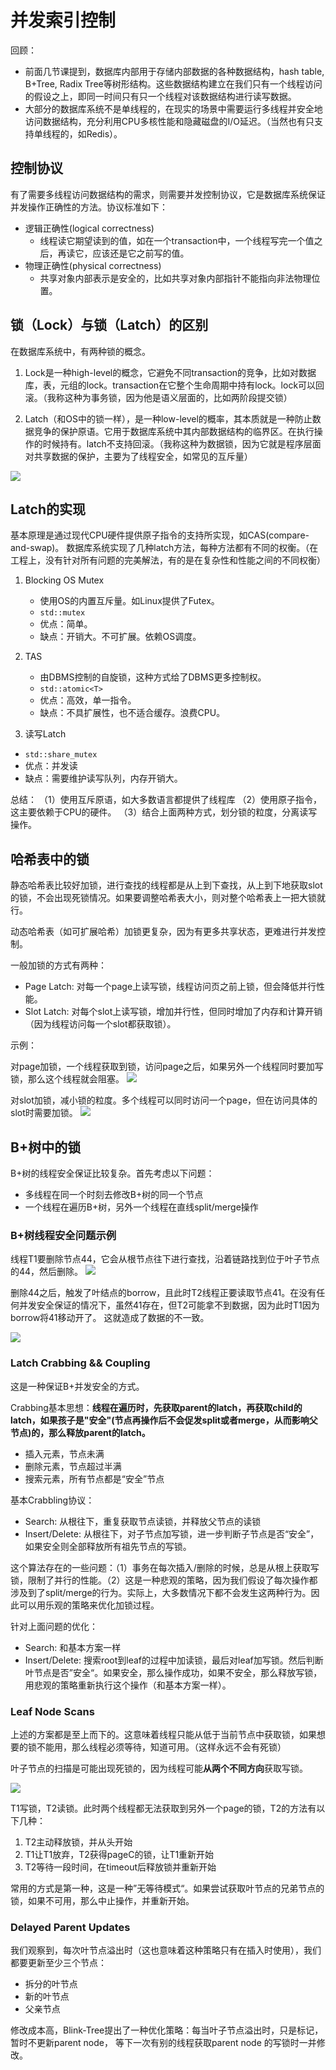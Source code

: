 # 并发索引控制

回顾：
+ 前面几节课提到，数据库内部用于存储内部数据的各种数据结构，hash table, B+Tree, Radix Tree等树形结构。这些数据结构建立在我们只有一个线程访问的假设之上，即同一时间只有只一个线程对该数据结构进行读写数据。
+ 大部分的数据库系统不是单线程的，在现实的场景中需要运行多线程并安全地访问数据结构，充分利用CPU多核性能和隐藏磁盘的I/O延迟。（当然也有只支持单线程的，如Redis）。

## 控制协议

有了需要多线程访问数据结构的需求，则需要并发控制协议，它是数据库系统保证并发操作正确性的方法。协议标准如下：

+ 逻辑正确性(logical correctness)
  + 线程读它期望读到的值，如在一个transaction中，一个线程写完一个值之后，再读它，应该还是它之前写的值。
+ 物理正确性(physical correctness)
  + 共享对象内部表示是安全的，比如共享对象内部指针不能指向非法物理位置。

## 锁（Lock）与锁（Latch）的区别

在数据库系统中，有两种锁的概念。

1. Lock是一种high-level的概念，它避免不同transaction的竞争，比如对数据库，表，元组的lock。transaction在它整个生命周期中持有lock。lock可以回滚。（我称这种为事务锁，因为他是语义层面的，比如两阶段提交锁）

2. Latch（和OS中的锁一样），是一种low-level的概率，其本质就是一种防止数据竞争的保护原语。它用于数据库系统中其内部数据结构的临界区。在执行操作的时候持有。latch不支持回滚。（我称这种为数据锁，因为它就是程序层面对共享数据的保护，主要为了线程安全，如常见的互斥量）

![](../../../../assets/img/并发索引_2023-07-31-21-15-10.png)

## Latch的实现

基本原理是通过现代CPU硬件提供原子指令的支持所实现，如CAS(compare-and-swap)。
数据库系统实现了几种latch方法，每种方法都有不同的权衡。（在工程上，没有针对所有问题的完美解法，有的是在复杂性和性能之间的不同权衡）

1. Blocking OS Mutex
    + 使用OS的内置互斥量。如Linux提供了Futex。
    + `std::mutex`
    + 优点：简单。
    + 缺点：开销大。不可扩展。依赖OS调度。

2. TAS
   + 由DBMS控制的自旋锁，这种方式给了DBMS更多控制权。
   + `std::atomic<T>`
   + 优点：高效，单一指令。
   + 缺点：不具扩展性，也不适合缓存。浪费CPU。

3. 读写Latch
  + `std::share_mutex`
  + 优点：并发读
  + 缺点：需要维护读写队列，内存开销大。


总结：
（1）使用互斥原语，如大多数语言都提供了线程库
（2）使用原子指令，这主要依赖于CPU的硬件。
（3）结合上面两种方式，划分锁的粒度，分离读写操作。

## 哈希表中的锁

静态哈希表比较好加锁，进行查找的线程都是从上到下查找，从上到下地获取slot的锁，不会出现死锁情况。如果要调整哈希表大小，则对整个哈希表上一把大锁就行。

动态哈希表（如可扩展哈希）加锁更复杂，因为有更多共享状态，更难进行并发控制。

一般加锁的方式有两种：

+ Page Latch: 对每一个page上读写锁，线程访问页之前上锁，但会降低并行性能。
+ Slot Latch: 对每个slot上读写锁，增加并行性，但同时增加了内存和计算开销（因为线程访问每一个slot都获取锁）。

示例：

对page加锁，一个线程获取到锁，访问page之后，如果另外一个线程同时要加写锁，那么这个线程就会阻塞。
![](../../../../assets/img/并发索引_2023-08-01-15-02-24.png)

对slot加锁，减小锁的粒度。多个线程可以同时访问一个page，但在访问具体的slot时需要加锁。
![](../../../../assets/img/并发索引_2023-08-01-15-04-36.png)

## B+树中的锁

B+树的线程安全保证比较复杂。首先考虑以下问题：

+ 多线程在同一个时刻去修改B+树的同一个节点
+ 一个线程在遍历B+树，另外一个线程在直线split/merge操作

### B+树线程安全问题示例
线程T1要删除节点44，它会从根节点往下进行查找，沿着链路找到位于叶子节点的44，然后删除。
![](../../../../assets/img/并发索引_2023-08-01-15-11-20.png)

删除44之后，触发了叶结点的borrow，且此时T2线程正要读取节点41。在没有任何并发安全保证的情况下，虽然41存在，但T2可能拿不到数据，因为此时T1因为borrow将41移动开了。
这就造成了数据的不一致。

![](../../../../assets/img/并发索引_2023-08-01-15-11-29.png)


### Latch Crabbing && Coupling

这是一种保证B+并发安全的方式。

Crabbing基本思想：**线程在遍历时，先获取parent的latch，再获取child的latch，如果孩子是"安全"(节点再操作后不会促发split或者merge，从而影响父节点)的，那么释放parent的latch。**

+ 插入元素，节点未满
+ 删除元素，节点超过半满
+ 搜索元素，所有节点都是“安全”节点

基本Crabbling协议：
+ Search: 从根往下，重复获取节点读锁，并释放父节点的读锁
+ Insert/Delete: 从根往下，对子节点加写锁，进一步判断子节点是否“安全”，如果安全则全部释放所有祖先节点的写锁。

这个算法存在的一些问题：（1）事务在每次插入/删除的时候，总是从根上获取写锁，限制了并行的性能。（2）这是一种悲观的策略，因为我们假设了每次操作都涉及到了split/merge的行为。实际上，大多数情况下都不会发生这两种行为。因此可以用乐观的策略来优化加锁过程。

针对上面问题的优化：

+ Search: 和基本方案一样
+ Insert/Delete: 搜索root到leaf的过程中加读锁，最后对leaf加写锁。然后判断叶节点是否”安全“。如果安全，那么操作成功，如果不安全，那么释放写锁，用悲观的策略重新执行这个操作（和基本方案一样）。

### Leaf Node Scans

上述的方案都是至上而下的。这意味着线程只能从低于当前节点中获取锁，如果想要的锁不能用，那么线程必须等待，知道可用。（这样永远不会有死锁）

叶子节点的扫描是可能出现死锁的，因为线程可能**从两个不同方向**获取写锁。

![](../../../../assets/img/并发索引_2023-08-01-15-33-47.png)

T1写锁，T2读锁。此时两个线程都无法获取到另外一个page的锁，T2的方法有以下几种：

1. T2主动释放锁，并从头开始
2. T1让T1放弃，T2获得pageC的锁，让T1重新开始
3. T2等待一段时间，在timeout后释放锁并重新开始

常用的方式是第一种，这是一种”无等待模式“。如果尝试获取叶节点的兄弟节点的锁，如果不可用，那么中止操作，并重新开始。

### Delayed Parent Updates

我们观察到，每次叶节点溢出时（这也意味着这种策略只有在插入时使用），我们都要更新至少三个节点：
+ 拆分的叶节点
+ 新的叶节点
+ 父亲节点

修改成本高，Blink-Tree提出了一种优化策略：每当叶子节点溢出时，只是标记，暂时不更新parent node， 等下一次有别的线程获取parent node 的写锁时一并修改。